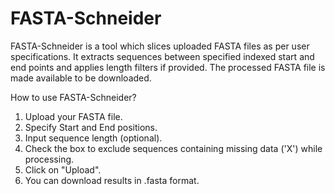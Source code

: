# FASTA-Schneider
FASTA-Schneider is a tool which slices uploaded FASTA files as per user specifications.
It extracts sequences between specified indexed start and end points and applies length filters if provided. The processed FASTA file is made available to be downloaded.

How to use FASTA-Schneider?
1. Upload your FASTA file.
2. Specify Start and End positions.
3. Input sequence length (optional).
4. Check the box to exclude sequences containing missing data ('X') while processing.
5. Click on "Upload".
6. You can download results in .fasta format.
